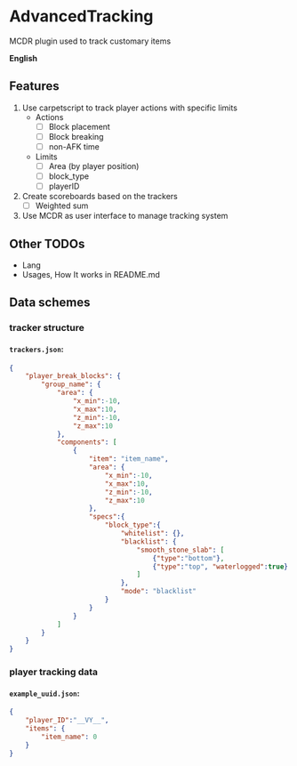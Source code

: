 # AdvancedTracking
MCDR plugin used to track customary items

**English**

## Features

1. Use carpetscript to track player actions with specific limits
   - Actions
     - [ ] Block placement
     - [ ] Block breaking
     - [ ] non-AFK time
   - Limits
     - [ ] Area (by player position)
     - [ ] block_type
     - [ ] playerID
2. Create scoreboards based on the trackers
   - [ ] Weighted sum
3. Use MCDR as user interface to manage tracking system


## Other TODOs
- Lang
- Usages, How It works in README.md

## Data schemes
### tracker structure
#### **`trackers.json`**: 
```json
{
    "player_break_blocks": {
        "group_name": {
            "area": {
                "x_min":-10, 
                "x_max":10, 
                "z_min":-10, 
                "z_max":10
            }, 
            "components": [
                {
                    "item": "item_name", 
                    "area": {
                        "x_min":-10, 
                        "x_max":10, 
                        "z_min":-10, 
                        "z_max":10
                    }, 
                    "specs":{
                        "block_type":{
                            "whitelist": {}, 
                            "blacklist": {
                                "smooth_stone_slab": [
                                    {"type":"bottom"}, 
                                    {"type":"top", "waterlogged":true}
                                ]
                            }, 
                            "mode": "blacklist"
                        }
                    }
                }
            ]
        }
    }
}
```
### player tracking data
#### **`example_uuid.json`**: 
```json
{
    "player_ID":"__VY__", 
    "items": {
        "item_name": 0
    }
}
```